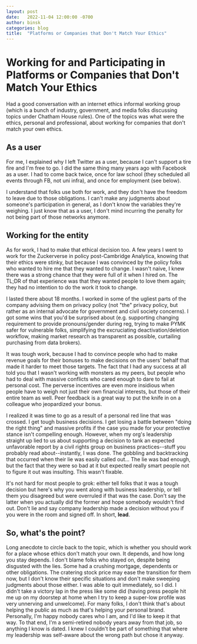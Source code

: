 ```yaml
---
layout: post
date:   2022-11-04 12:00:00 -0700
author: binsk
categories: blog
title:  "Platforms or Companies that Don't Match Your Ethics"
---
```


# Working for and Participating in Platforms or Companies that Don't Match Your Ethics
Had a good conversation with an internet ethics informal working group (which is a bunch of industry, government, and media folks discussing topics under Chatham House rules). One of the topics was what were the ethics, personal and professional, about working for companies that don't match your own ethics. 

## As a user
For me, I explained why I left Twitter as a user, because I can't support a tire fire and I'm free to go. I did the same thing many years ago with Facebook as a user. I had to come back twice, once for law school (they scheduled all events through FB, not uni infra), and once for employment (see below). 

I understand that folks use both for work, and they don't have the freedom to leave due to those obligations. I can't make any judgments about someone's participation in general, as I don't know the variables they're weighing. I just know that as a user, I don't mind incurring the penalty for not being part of those networks anymore.

## Working for the entity
As for work, I had to make that ethical decision too. A few years I went to work for the Zuckerverse in policy post-Cambridge Analytica, knowing that their ethics were stinky, but because I was convinced by the policy folks who wanted to hire me that they wanted to change. I wasn't naive, I knew there was a strong chance that they were full of it when I hired on. The TL;DR of that experience was that they wanted people to love them again; they had no intention to do the work it took to change.

I lasted there about 18 months. I worked in some of the ugliest parts of the company advising them on privacy policy (not "the" privacy policy, but rather as an internal advocate for government and civil society concerns). I got some wins that you'd be surprised about (e.g. supporting changing requirement to provide pronouns/gender during reg, trying to make PYMK safer for vulnerable folks, simplifying the excruciating deactivation/deletion workflow, making market research as transparent as possible, curtailing purchasing from data brokers). 

It was tough work, because I had to convince people who had to make revenue goals for their bonuses to make decisions on the users' behalf that made it harder to meet those targets. The fact that I had any success at all told you that I wasn't working with monsters as my peers, but people who had to deal with massive conflicts who cared enough to dare to fail at personal cost. The perverse incentives are even more insidious when people have to weigh not just their own financial interests, but those of their entire team as well. Peer feedback is a great way to put the knife in on a colleague who jeopardized your bonus.

I realized it was time to go as a result of a personal red line that was crossed. I get tough business decisions. I get losing a battle between "doing the right thing" and massive profits if the case you made for your protective stance isn't compelling enough. However, when my org's leadership straight up lied to us about supporting a decision to tank an expected unfavorable report by a civil rights group on business practices--stuff you probably read about--instantly, I was done. The gobbling and backtracking that occurred when their lie was easily called out... The lie was bad enough, but the fact that they were so bad at it but expected really smart people not to figure it out was insulting. This wasn't fixable.

It's not hard for most people to grok: either tell folks that it was a tough decision but here's why you went along with business leadership, or tell them you disagreed but were overruled if that was the case. Don't say the latter when you actually did the former and hope somebody wouldn't find out. Don't lie and say company leadership made a decision without you if you were in the room and signed off. In short, **lead**.

## So, what's the point?
Long anecdote to circle back to the topic, which is whether you should work for a place whose ethics don't match your own. It depends, and how long you stay depends. I don't blame folks who stayed on, despite being disgusted with the lies. Some had a crushing mortgage, dependents or other obligations. The cratering stock price may ease the transition for them now, but I don't know their specific situations and don't make sweeping judgments about those either. I was able to quit immediately, so I did. I didn't take a victory lap in the press like some did (having press people hit me up on my doorstep at home when I try to keep a super-low profile was very unnerving and unwelcome). For many folks, I don't think that's about helping the public as much as that's helping your personal brand. Personally, I'm happy nobody cares who I am, and I'd like to keep it that way. To that end, I'm a semi-retired nobody years away from that job, so anything I know is dated. I knew I couldn't be part of something that where my leadership was self-aware about the wrong path but chose it anyway.
